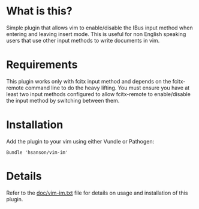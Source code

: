 # What is this?

Simple plugin that allows vim to enable/disable the IBus input method when entering and leaving insert mode. This is useful for non English speaking users that use other input methods to write documents in vim.

# Requirements

This plugin works only with fcitx input method and depends on the fcitx-remote command line to do the heavy lifting. You must ensure you have at least two input methods configured to allow fcitx-remote to enable/disable the input method by switching between them.

# Installation

Add the plugin to your vim using either Vundle or Pathogen:

```
Bundle 'hsanson/vim-im'
```

# Details

Refer to the [doc/vim-im.txt](doc/vim-im.txt) file for details on usage and installation of this plugin.
